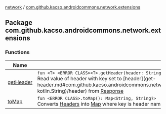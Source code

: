 [network](../index.md) / [com.github.kacso.androidcommons.network.extensions](.)

## Package com.github.kacso.androidcommons.network.extensions

### Functions

| Name | Summary |
|---|---|
| [getHeader](get-header.md) | `fun <T> <ERROR CLASS><T>.getHeader(header: String): String?`<br>Read value of header with key set to [header](get-header.md#com.github.kacso.androidcommons.network.extensions$getHeader(((com.github.kacso.androidcommons.network.extensions.getHeader.T)), kotlin.String)/header) from [Response](#) |
| [toMap](to-map.md) | `fun <ERROR CLASS>.toMap(): Map<String, String?>`<br>Converts [Headers](#) into [Map](#) where key is header name and value is header value |
